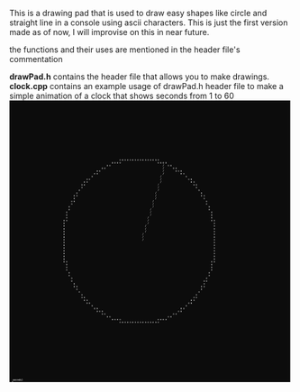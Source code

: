 This is a drawing pad that is used to draw easy shapes like circle and straight line in a console using ascii characters. 
This is just the first version made as of now, I will improvise on this in near future.

the functions and their uses are mentioned in the header file's commentation

<b>drawPad.h</b> contains the header file that allows you to make drawings.<br>
<b>clock.cpp</b> contains an example usage of drawPad.h header file to make a simple animation of a clock that shows seconds from 1 to 60
<img src="/clock_ss.png" height=500 width=500>
